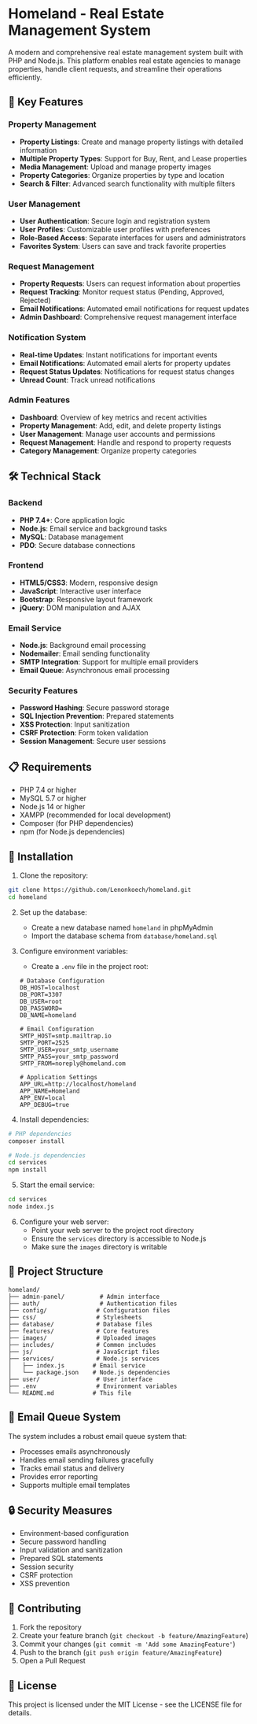 # Homeland - Real Estate Management System

A modern and comprehensive real estate management system built with PHP and Node.js. This platform enables real estate agencies to manage properties, handle client requests, and streamline their operations efficiently.

## 🌟 Key Features

### Property Management
- **Property Listings**: Create and manage property listings with detailed information
- **Multiple Property Types**: Support for Buy, Rent, and Lease properties
- **Media Management**: Upload and manage property images
- **Property Categories**: Organize properties by type and location
- **Search & Filter**: Advanced search functionality with multiple filters

### User Management
- **User Authentication**: Secure login and registration system
- **User Profiles**: Customizable user profiles with preferences
- **Role-Based Access**: Separate interfaces for users and administrators
- **Favorites System**: Users can save and track favorite properties

### Request Management
- **Property Requests**: Users can request information about properties
- **Request Tracking**: Monitor request status (Pending, Approved, Rejected)
- **Email Notifications**: Automated email notifications for request updates
- **Admin Dashboard**: Comprehensive request management interface

### Notification System
- **Real-time Updates**: Instant notifications for important events
- **Email Notifications**: Automated email alerts for property updates
- **Request Status Updates**: Notifications for request status changes
- **Unread Count**: Track unread notifications

### Admin Features
- **Dashboard**: Overview of key metrics and recent activities
- **Property Management**: Add, edit, and delete property listings
- **User Management**: Manage user accounts and permissions
- **Request Management**: Handle and respond to property requests
- **Category Management**: Organize property categories

## 🛠 Technical Stack

### Backend
- **PHP 7.4+**: Core application logic
- **Node.js**: Email service and background tasks
- **MySQL**: Database management
- **PDO**: Secure database connections

### Frontend
- **HTML5/CSS3**: Modern, responsive design
- **JavaScript**: Interactive user interface
- **Bootstrap**: Responsive layout framework
- **jQuery**: DOM manipulation and AJAX

### Email Service
- **Node.js**: Background email processing
- **Nodemailer**: Email sending functionality
- **SMTP Integration**: Support for multiple email providers
- **Email Queue**: Asynchronous email processing

### Security Features
- **Password Hashing**: Secure password storage
- **SQL Injection Prevention**: Prepared statements
- **XSS Protection**: Input sanitization
- **CSRF Protection**: Form token validation
- **Session Management**: Secure user sessions

## 📋 Requirements

- PHP 7.4 or higher
- MySQL 5.7 or higher
- Node.js 14 or higher
- XAMPP (recommended for local development)
- Composer (for PHP dependencies)
- npm (for Node.js dependencies)

## 🚀 Installation

1. Clone the repository:
```bash
git clone https://github.com/Lenonkoech/homeland.git
cd homeland
```

2. Set up the database:
   - Create a new database named `homeland` in phpMyAdmin
   - Import the database schema from `database/homeland.sql`

3. Configure environment variables:
   - Create a `.env` file in the project root:
   ```env
   # Database Configuration
   DB_HOST=localhost
   DB_PORT=3307
   DB_USER=root
   DB_PASSWORD=
   DB_NAME=homeland

   # Email Configuration
   SMTP_HOST=smtp.mailtrap.io
   SMTP_PORT=2525
   SMTP_USER=your_smtp_username
   SMTP_PASS=your_smtp_password
   SMTP_FROM=noreply@homeland.com

   # Application Settings
   APP_URL=http://localhost/homeland
   APP_NAME=Homeland
   APP_ENV=local
   APP_DEBUG=true
   ```

4. Install dependencies:
```bash
# PHP dependencies
composer install

# Node.js dependencies
cd services
npm install
```

5. Start the email service:
```bash
cd services
node index.js
```

6. Configure your web server:
   - Point your web server to the project root directory
   - Ensure the `services` directory is accessible to Node.js
   - Make sure the `images` directory is writable

## 📁 Project Structure

```
homeland/
├── admin-panel/          # Admin interface
├── auth/                 # Authentication files
├── config/              # Configuration files
├── css/                 # Stylesheets
├── database/            # Database files
├── features/            # Core features
├── images/              # Uploaded images
├── includes/            # Common includes
├── js/                  # JavaScript files
├── services/            # Node.js services
│   ├── index.js        # Email service
│   └── package.json    # Node.js dependencies
├── user/                # User interface
├── .env                 # Environment variables
└── README.md           # This file
```

## 🔄 Email Queue System

The system includes a robust email queue system that:
- Processes emails asynchronously
- Handles email sending failures gracefully
- Tracks email status and delivery
- Provides error reporting
- Supports multiple email templates

## 🔒 Security Measures

- Environment-based configuration
- Secure password handling
- Input validation and sanitization
- Prepared SQL statements
- Session security
- CSRF protection
- XSS prevention

## 🤝 Contributing

1. Fork the repository
2. Create your feature branch (`git checkout -b feature/AmazingFeature`)
3. Commit your changes (`git commit -m 'Add some AmazingFeature'`)
4. Push to the branch (`git push origin feature/AmazingFeature`)
5. Open a Pull Request

## 📝 License

This project is licensed under the MIT License - see the LICENSE file for details.
